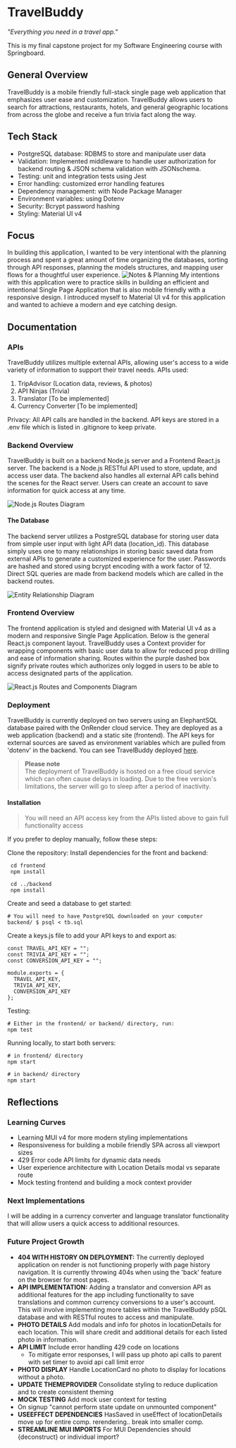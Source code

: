 # TravelBuddy

_"Everything you need in a travel app."_

This is my final capstone project for my Software Engineering course with Springboard.

## General Overview

TravelBuddy is a mobile friendly full-stack single page web application that emphasizes user ease and customization. TravelBuddy allows users to search for attractions, restaurants, hotels, and general geographic locations from across the globe and receive a fun trivia fact along the way.

## Tech Stack

- PostgreSQL database: RDBMS to store and manipulate user data
- Validation: Implemented middleware to handle user authorization for backend routing & JSON schema validation with JSONschema.
- Testing: unit and integration tests using Jest
- Error handling: customized error handling features
- Dependency management: with Node Package Manager
- Environment variables: using Dotenv
- Security: Bcrypt password hashing
- Styling: Material UI v4

## Focus

In building this application, I wanted to be very intentional with the planning process and spent a great amount of time organizing the databases, sorting through API responses, planning the models structures, and mapping user flows for a thoughtful user experience.
![Notes & Planning](/documentation/Planning.jpg)
My intentions with this application were to practice skills in building an efficient and intentional Single Page Application that is also mobile friendly with a responsive design. I introduced myself to Material UI v4 for this application and wanted to achieve a modern and eye catching design.

## Documentation

### APIs

TravelBuddy utilizes multiple external APIs, allowing user's access to a wide variety of information to support their travel needs.
APIs used:

1. TripAdvisor (Location data, reviews, & photos)
2. API Ninjas (Trivia)
3. Translator [To be implemented]
4. Currency Converter [To be implemented]

Privacy:
All API calls are handled in the backend. API keys are stored in a .env file which is listed in .gitignore to keep private.

### Backend Overview

TravelBuddy is built on a backend Node.js server and a Frontend React.js server. The backend is a Node.js RESTful API used to store, update, and access user data. The backend also handles all external API calls behind the scenes for the React server. Users can create an account to save information for quick access at any time.

![Node.js Routes Diagram](/documentation/BackendRoutes.jpg)

#### The Database

The backend server utilizes a PostgreSQL database for storing user data from simple user input with light API data (location_id). This database simply uses one to many relationships in storing basic saved data from external APIs to generate a customized experience for the user. Passwords are hashed and stored using bcrypt encoding with a work factor of 12. Direct SQL queries are made from backend models which are called in the backend routes.

![Entity Relationship Diagram](/documentation/ERD.jpg)

### Frontend Overview

The frontend application is styled and designed with Material UI v4 as a modern and responsive Single Page Application. Below is the general React.js component layout.
TravelBuddy uses a Context provider for wrapping components with basic user data to allow for reduced prop drilling and ease of information sharing. Routes within the purple dashed box signify private routes which authorizes only logged in users to be able to access designated parts of the application.

![React.js Routes and Components Diagram](/documentation/ReactComponentMap.jpg)

### Deployment

TravelBuddy is currently deployed on two servers using an ElephantSQL database paired with the OnRender cloud service. They are deployed as a web application (backend) and a static site (frontend). The API keys for external sources are saved as environment variables which are pulled from 'dotenv' in the backend.
You can see TravelBuddy deployed [here](https://travelbuddy-egbq.onrender.com/).

> **Please note** <br/>
> The deployment of TravelBuddy is hosted on a free cloud service which can often cause delays in loading. Due to the free version's limitations, the server will go to sleep after a period of inactivity.

#### Installation

> You will need an API access key from the APIs listed above to gain full functionality access

If you prefer to deploy manually, follow these steps:

Clone the repository:
Install dependencies for the front and backend:

```
 cd frontend
 npm install
```

```
 cd ../backend
 npm install
```

Create and seed a database to get started:

```
# You will need to have PostgreSQL downloaded on your computer
backend/ $ psql < tb.sql
```

Create a keys.js file to add your API keys to and export as:

```
const TRAVEL_API_KEY = "";
const TRIVIA_API_KEY = "";
const CONVERSION_API_KEY = "";

module.exports = {
  TRAVEL_API_KEY,
  TRIVIA_API_KEY,
  CONVERSION_API_KEY
};
```

Testing:

```
# Either in the frontend/ or backend/ directory, run:
npm test
```

Running locally, to start both servers:

```
# in frontend/ directory
npm start

# in backend/ directory
npm start
```

## Reflections

### Learning Curves

- Learning MUI v4 for more modern styling implementations
- Responsiveness for building a mobile friendly SPA across all viewport sizes
- 429 Error code API limits for dynamic data needs
- User experience architecture with Location Details modal vs separate route
- Mock testing frontend and building a mock context provider

### Next Implementations

I will be adding in a currency converter and language translator functionality that will allow users a quick access to additional resources.

### Future Project Growth

- **404 WITH HISTORY ON DEPLOYMENT:** The currently deployed application on render is not functioning properly with page history navigation. It is currently throwing 404s when using the 'back' feature on the browser for most pages.
- **API IMPLEMENTATION:** Adding a translator and conversion API as additional features for the app including functionality to save translations and common currency conversions to a user's account. This will involve implementing more tables within the TravelBuddy pSQL database and with RESTful routes to access and manipulate.
- **PHOTO DETAILS** Add modals and info for photos in locationDetails for each location. This will share credit and additional details for each listed photo in information.
- **API LIMIT** Include error handling 429 code on locations
  - To mitigate error responses, I will pass up photo api calls to parent with set timer to avoid api call limit error
- **PHOTO DISPLAY** Handle LocationCard no photo to display for locations without a photo.
- **UPDATE THEMEPROVIDER** Consolidate styling to reduce duplication and to create consistent theming
- **MOCK TESTING** Add mock user context for testing
- On signup "cannot perform state update on unmounted component"
- **USEEFFECT DEPENDENCIES** HasSaved in useEffect of locationDetails move up for entire comp. rerendering.. break into smaller comp.
- **STREAMLINE MUI IMPORTS** For MUI Dependencies should {deconstruct} or individual import?
